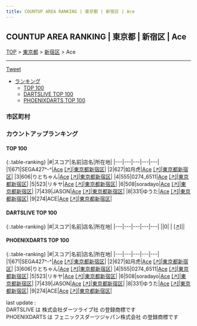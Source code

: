 ```yaml
---
title: COUNTUP AREA RANKING | 東京都 | 新宿区 | Ace
---
```

## COUNTUP AREA RANKING | 東京都 | 新宿区 | Ace

[TOP](/darts/rank/) > [東京都](/darts/rank/東京都/) > [新宿区](/darts/rank/東京都/新宿区/) > Ace

___

<a href="https://twitter.com/share?ref_src=twsrc%5Etfw" data-text="COUNTUP AREA RANKING | 東京都新宿区Ace" class="twitter-share-button" data-hashtags="DARTSLIVE,PHOENIXDARTS,darts,ダーツ" data-show-count="false">Tweet</a>

* [ランキング](#カウントアップランキング)
    * [TOP 100](#top-100)
    * [DARTSLIVE TOP 100](#dartslive-top-100)
    * [PHOENIXDARTS TOP 100](#phoenixdarts-top-100)

### 市区町村

<ul>

</ul>

### カウントアップランキング

#### TOP 100



{:.table-ranking}
|#|スコア|名前|店名|所在地|
|---|---|---|---|---|
|1|671|<span class="rank-name-pd">SEGA427^-^</span>|<a href="/darts/rank/shops/91050.html">Ace</a> <a href="https://vs.phoenixdarts.com/jp/shop/shopDetailInfo/s_91050?s_seq=91050">[↗]</a>|<a href="/darts/rank/東京都/新宿区">東京都新宿区</a>|
|2|627|<span class="rank-name-pd">如月虎</span>|<a href="/darts/rank/shops/91050.html">Ace</a> <a href="https://vs.phoenixdarts.com/jp/shop/shopDetailInfo/s_91050?s_seq=91050">[↗]</a>|<a href="/darts/rank/東京都/新宿区">東京都新宿区</a>|
|3|606|<span class="rank-name-pd">りとちゃん</span>|<a href="/darts/rank/shops/91050.html">Ace</a> <a href="https://vs.phoenixdarts.com/jp/shop/shopDetailInfo/s_91050?s_seq=91050">[↗]</a>|<a href="/darts/rank/東京都/新宿区">東京都新宿区</a>|
|4|555|<span class="rank-name-pd">0274_6511</span>|<a href="/darts/rank/shops/91050.html">Ace</a> <a href="https://vs.phoenixdarts.com/jp/shop/shopDetailInfo/s_91050?s_seq=91050">[↗]</a>|<a href="/darts/rank/東京都/新宿区">東京都新宿区</a>|
|5|523|<span class="rank-name-pd">リキヤ</span>|<a href="/darts/rank/shops/91050.html">Ace</a> <a href="https://vs.phoenixdarts.com/jp/shop/shopDetailInfo/s_91050?s_seq=91050">[↗]</a>|<a href="/darts/rank/東京都/新宿区">東京都新宿区</a>|
|6|508|<span class="rank-name-pd">soradayo</span>|<a href="/darts/rank/shops/91050.html">Ace</a> <a href="https://vs.phoenixdarts.com/jp/shop/shopDetailInfo/s_91050?s_seq=91050">[↗]</a>|<a href="/darts/rank/東京都/新宿区">東京都新宿区</a>|
|7|439|<span class="rank-name-pd">JASON</span>|<a href="/darts/rank/shops/91050.html">Ace</a> <a href="https://vs.phoenixdarts.com/jp/shop/shopDetailInfo/s_91050?s_seq=91050">[↗]</a>|<a href="/darts/rank/東京都/新宿区">東京都新宿区</a>|
|8|331|<span class="rank-name-pd">ゆうた</span>|<a href="/darts/rank/shops/91050.html">Ace</a> <a href="https://vs.phoenixdarts.com/jp/shop/shopDetailInfo/s_91050?s_seq=91050">[↗]</a>|<a href="/darts/rank/東京都/新宿区">東京都新宿区</a>|
|9|274|<span class="rank-name-pd">ACE</span>|<a href="/darts/rank/shops/91050.html">Ace</a> <a href="https://vs.phoenixdarts.com/jp/shop/shopDetailInfo/s_91050?s_seq=91050">[↗]</a>|<a href="/darts/rank/東京都/新宿区">東京都新宿区</a>|


#### DARTSLIVE TOP 100



{:.table-ranking}
|#|スコア|名前|店名|所在地|
|---|---|---|---|---|
||0|<span class="rank-name-dl"> </span>|<a href="/darts/rank/shops/.html"></a> <a href="">[↗]</a>|<a href="/darts/rank//"></a>|


#### PHOENIXDARTS TOP 100



{:.table-ranking}
|#|スコア|名前|店名|所在地|
|---|---|---|---|---|
|1|671|<span class="rank-name-pd">SEGA427^-^</span>|<a href="/darts/rank/shops/91050.html">Ace</a> <a href="https://vs.phoenixdarts.com/jp/shop/shopDetailInfo/s_91050?s_seq=91050">[↗]</a>|<a href="/darts/rank/東京都/新宿区">東京都新宿区</a>|
|2|627|<span class="rank-name-pd">如月虎</span>|<a href="/darts/rank/shops/91050.html">Ace</a> <a href="https://vs.phoenixdarts.com/jp/shop/shopDetailInfo/s_91050?s_seq=91050">[↗]</a>|<a href="/darts/rank/東京都/新宿区">東京都新宿区</a>|
|3|606|<span class="rank-name-pd">りとちゃん</span>|<a href="/darts/rank/shops/91050.html">Ace</a> <a href="https://vs.phoenixdarts.com/jp/shop/shopDetailInfo/s_91050?s_seq=91050">[↗]</a>|<a href="/darts/rank/東京都/新宿区">東京都新宿区</a>|
|4|555|<span class="rank-name-pd">0274_6511</span>|<a href="/darts/rank/shops/91050.html">Ace</a> <a href="https://vs.phoenixdarts.com/jp/shop/shopDetailInfo/s_91050?s_seq=91050">[↗]</a>|<a href="/darts/rank/東京都/新宿区">東京都新宿区</a>|
|5|523|<span class="rank-name-pd">リキヤ</span>|<a href="/darts/rank/shops/91050.html">Ace</a> <a href="https://vs.phoenixdarts.com/jp/shop/shopDetailInfo/s_91050?s_seq=91050">[↗]</a>|<a href="/darts/rank/東京都/新宿区">東京都新宿区</a>|
|6|508|<span class="rank-name-pd">soradayo</span>|<a href="/darts/rank/shops/91050.html">Ace</a> <a href="https://vs.phoenixdarts.com/jp/shop/shopDetailInfo/s_91050?s_seq=91050">[↗]</a>|<a href="/darts/rank/東京都/新宿区">東京都新宿区</a>|
|7|439|<span class="rank-name-pd">JASON</span>|<a href="/darts/rank/shops/91050.html">Ace</a> <a href="https://vs.phoenixdarts.com/jp/shop/shopDetailInfo/s_91050?s_seq=91050">[↗]</a>|<a href="/darts/rank/東京都/新宿区">東京都新宿区</a>|
|8|331|<span class="rank-name-pd">ゆうた</span>|<a href="/darts/rank/shops/91050.html">Ace</a> <a href="https://vs.phoenixdarts.com/jp/shop/shopDetailInfo/s_91050?s_seq=91050">[↗]</a>|<a href="/darts/rank/東京都/新宿区">東京都新宿区</a>|
|9|274|<span class="rank-name-pd">ACE</span>|<a href="/darts/rank/shops/91050.html">Ace</a> <a href="https://vs.phoenixdarts.com/jp/shop/shopDetailInfo/s_91050?s_seq=91050">[↗]</a>|<a href="/darts/rank/東京都/新宿区">東京都新宿区</a>|


<div class="footer border-top border-gray-light mt-5 pt-3 text-right text-gray">
    last update : <span style="font-weight: italic" id="foot_last_modified"></span><br />
    DARTSLIVE は 株式会社ダーツライブ社 の登録商標です<br />
    PHOENIXDARTS は フェニックスダーツジャパン株式会社 の登録商標です<br />
</div>

<script src="https://cdnjs.cloudflare.com/ajax/libs/jquery.tablesorter/2.31.3/js/jquery.tablesorter.min.js" integrity="sha512-qzgd5cYSZcosqpzpn7zF2ZId8f/8CHmFKZ8j7mU4OUXTNRd5g+ZHBPsgKEwoqxCtdQvExE5LprwwPAgoicguNg==" crossorigin="anonymous" referrerpolicy="no-referrer"></script>
<link rel="stylesheet" href="https://cdnjs.cloudflare.com/ajax/libs/jquery.tablesorter/2.31.3/css/theme.default.min.css" integrity="sha512-wghhOJkjQX0Lh3NSWvNKeZ0ZpNn+SPVXX1Qyc9OCaogADktxrBiBdKGDoqVUOyhStvMBmJQ8ZdMHiR3wuEq8+w==" crossorigin="anonymous" referrerpolicy="no-referrer" />
<script>
$(function() {
    $(".table-ranking").tablesorter({sortList:[[0, 0]]});
    $("#foot_last_modified").text(formatDate(new Date(document.lastModified), 'yyyy-MM-dd HH:mm:ss'));
});
</script>

<script async src="https://platform.twitter.com/widgets.js" charset="utf-8"></script>